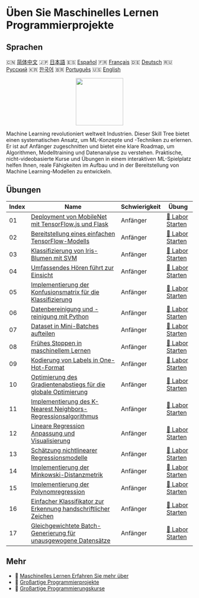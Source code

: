 # Üben Sie Maschinelles Lernen Programmierprojekte

## Sprachen

🇨🇳 [简体中文](README_zh.md) 🇯🇵 [日本語](README_ja.md) 🇪🇸 [Español](README_es.md) 🇫🇷 [Français](README_fr.md) 🇩🇪 [Deutsch](README_de.md) 🇷🇺 [Русский](README_ru.md) 🇰🇷 [한국어](README_ko.md) 🇧🇷 [Português](README_pt.md) 🇺🇸 [English](README.md) 

<div align="center">
<img width="128px" src="https://file.labex.io/path/1kXLbMH5geSl.png">
</div>

Machine Learning revolutioniert weltweit Industrien. Dieser Skill Tree bietet einen systematischen Ansatz, um ML-Konzepte und -Techniken zu erlernen. Er ist auf Anfänger zugeschnitten und bietet eine klare Roadmap, um Algorithmen, Modelltraining und Datenanalyse zu verstehen. Praktische, nicht-videobasierte Kurse und Übungen in einem interaktiven ML-Spielplatz helfen Ihnen, reale Fähigkeiten im Aufbau und in der Bereitstellung von Machine Learning-Modellen zu entwickeln.

## Übungen

|   Index | Name                                                                                                                                                          | Schwierigkeit   | Übung                                                                                                           |
|---------|---------------------------------------------------------------------------------------------------------------------------------------------------------------|-----------------|-----------------------------------------------------------------------------------------------------------------|
|      01 | [Deployment von MobileNet mit TensorFlow.js und Flask](https://labex.io/de/courses/project-deploying-mobilenet-with-tensorflowjs-and-flask)                   | Anfänger        | [🚀 Labor Starten](https://labex.io/de/courses/project-deploying-mobilenet-with-tensorflowjs-and-flask)         |
|      02 | [Bereitstellung eines einfachen TensorFlow-Modells](https://labex.io/de/courses/project-deploying-a-simple-tensorflow-model)                                  | Anfänger        | [🚀 Labor Starten](https://labex.io/de/courses/project-deploying-a-simple-tensorflow-model)                     |
|      03 | [Klassifizierung von Iris-Blumen mit SVM](https://labex.io/de/courses/project-classifying-iris-using-svm)                                                     | Anfänger        | [🚀 Labor Starten](https://labex.io/de/courses/project-classifying-iris-using-svm)                              |
|      04 | [Umfassendes Hören führt zur Einsicht](https://labex.io/de/courses/project-broad-listening-leads-to-insight)                                                  | Anfänger        | [🚀 Labor Starten](https://labex.io/de/courses/project-broad-listening-leads-to-insight)                        |
|      05 | [Implementierung der Konfusionsmatrix für die Klassifizierung](https://labex.io/de/courses/project-create-confusion-matrix)                                   | Anfänger        | [🚀 Labor Starten](https://labex.io/de/courses/project-create-confusion-matrix)                                 |
|      06 | [Datenbereinigung und -reinigung mit Python](https://labex.io/de/courses/project-csv-data-purification)                                                       | Anfänger        | [🚀 Labor Starten](https://labex.io/de/courses/project-csv-data-purification)                                   |
|      07 | [Dataset in Mini-Batches aufteilen](https://labex.io/de/courses/project-divide-dataset-into-mini-batches)                                                     | Anfänger        | [🚀 Labor Starten](https://labex.io/de/courses/project-divide-dataset-into-mini-batches)                        |
|      08 | [Frühes Stoppen in maschinellem Lernen](https://labex.io/de/courses/project-early-stopping)                                                                   | Anfänger        | [🚀 Labor Starten](https://labex.io/de/courses/project-early-stopping)                                          |
|      09 | [Kodierung von Labels in One-Hot-Format](https://labex.io/de/courses/project-encoding-label-to-one-hot)                                                       | Anfänger        | [🚀 Labor Starten](https://labex.io/de/courses/project-encoding-label-to-one-hot)                               |
|      10 | [Optimierung des Gradientenabstiegs für die globale Optimierung](https://labex.io/de/courses/project-haste-makes-waste)                                       | Anfänger        | [🚀 Labor Starten](https://labex.io/de/courses/project-haste-makes-waste)                                       |
|      11 | [Implementierung des K-Nearest Neighbors-Regressionsalgorithmus](https://labex.io/de/courses/project-k-nearest-neighbors-regression-algorithm-implementation) | Anfänger        | [🚀 Labor Starten](https://labex.io/de/courses/project-k-nearest-neighbors-regression-algorithm-implementation) |
|      12 | [Lineare Regression Anpassung und Visualisierung](https://labex.io/de/courses/project-linear-regression-fitting-and-plotting)                                 | Anfänger        | [🚀 Labor Starten](https://labex.io/de/courses/project-linear-regression-fitting-and-plotting)                  |
|      13 | [Schätzung nichtlinearer Regressionsmodelle](https://labex.io/de/courses/project-linear-validation-method)                                                    | Anfänger        | [🚀 Labor Starten](https://labex.io/de/courses/project-linear-validation-method)                                |
|      14 | [Implementierung der Minkowski-Distanzmetrik](https://labex.io/de/courses/project-implementing-minkowski-distance-metric)                                     | Anfänger        | [🚀 Labor Starten](https://labex.io/de/courses/project-implementing-minkowski-distance-metric)                  |
|      15 | [Implementierung der Polynomregression](https://labex.io/de/courses/project-polynomial-regression-implementation-and-application)                             | Anfänger        | [🚀 Labor Starten](https://labex.io/de/courses/project-polynomial-regression-implementation-and-application)    |
|      16 | [Einfacher Klassifikator zur Erkennung handschriftlicher Zeichen](https://labex.io/de/courses/project-simple-handwritten-character-recognition-classifier)    | Anfänger        | [🚀 Labor Starten](https://labex.io/de/courses/project-simple-handwritten-character-recognition-classifier)     |
|      17 | [Gleichgewichtete Batch-Generierung für unausgewogene Datensätze](https://labex.io/de/courses/project-balanced-batch-generation-for-imbalanced-datasets)      | Anfänger        | [🚀 Labor Starten](https://labex.io/de/courses/project-balanced-batch-generation-for-imbalanced-datasets)       |

## Mehr

- 🔗 [Maschinelles Lernen Erfahren Sie mehr über](https://labex.io/de/skilltrees/ml)
- 🔗 [Großartige Programmierprojekte](https://github.com/labex-labs/awesome-programming-projects)
- 🔗 [Großartige Programmierungskurse](https://github.com/labex-labs/awesome-programming-courses)


